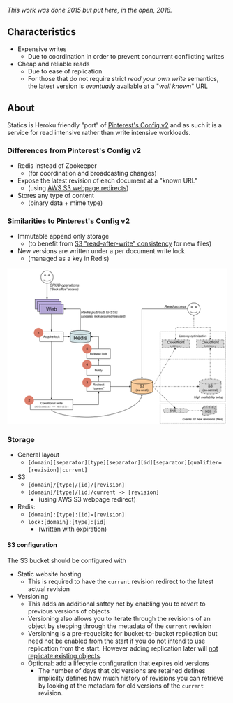 _This work was done 2015 but put here, in the open, 2018._

## Characteristics

* Expensive writes
   * Due to coordination in order to prevent concurrent conflicting writes
* Cheap and reliable reads
   * Due to ease of replication
   * For those that do not require strict _read your own write_ semantics, the latest version is _eventually_ available at a "_well known_" URL

## About

Statics is Heroku friendly "port" of [Pinterest's Config v2](https://medium.com/@Pinterest_Engineering/serving-configuration-data-at-scale-with-high-availability-8612521c1108)
and as such it is a service for read intensive rather than write intensive workloads.

### Differences from Pinterest's Config v2

* Redis instead of Zookeeper
   * (for coordination and broadcasting changes)
* Expose the latest revision of each document at a "known URL"
   * (using [AWS S3 webpage redirects](http://docs.aws.amazon.com/AmazonS3/latest/dev/how-to-page-redirect.html))
* Stores any type of content
   * (binary data + mime type)

### Similarities to Pinterest's Config v2

* Immutable append only storage
  * (to benefit from [S3 "read-after-write" consistency](http://docs.aws.amazon.com/AmazonS3/latest/dev/Introduction.html#ConsistencyMode) for new files)
* New versions are written under a per document write lock
  * (managed as a key in Redis)

<img src="design.svg"/>

### Storage

* General layout
   * `[domain][separator][type][separator][id][separator][qualifier=[revision]|current]`
* S3
   * `[domain]/[type]/[id]/[revision]`
   * `[domain]/[type]/[id]/current -> [revision]`
      * (using AWS S3 webpage redirect)
* Redis:
   * `[domain]:[type]:[id]=[revision]`
   * `lock:[domain]:[type]:[id]`
      * (written with expiration)

#### S3 configuration

The S3 bucket should be configured with
* Static website hosting
   * This is required to have the `current` revision redirect to the latest actual revision
* Versioning
   * This adds an additional saftey net by enabling you to revert to previous versions of objects
   * Versioning also allows you to iterate through the revisions of an object by stepping through the metadata of the `current` revision
   * Versioning is a pre-requeisite for bucket-to-bucket replication but need not be enabled from the start if you do not intend to use replication from the start. However adding replication later will [not replicate existing objects](https://docs.aws.amazon.com/AmazonS3/latest/dev/crr-what-is-isnot-replicated.html).
   * Optional: add a lifecycle configuration that expires old versions
      * The number of days that old versions are retained defines implicilty defines how much history of revisions you can retrieve by looking at the metadara for old versions of the `current` revision.
